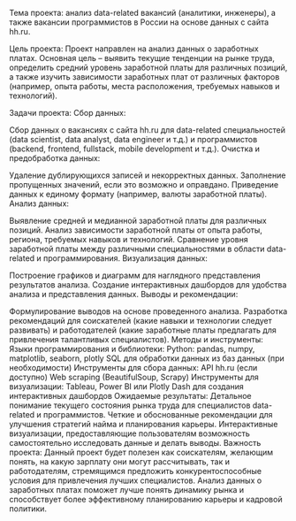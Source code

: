 Тема проекта: анализ data-related вакансий (аналитики, инженеры), а также вакансии программистов в России на основе данных с сайта hh.ru. 

Цель проекта:
Проект направлен на анализ данных о заработных платах. Основная цель – выявить текущие тенденции на рынке труда, определить средний уровень заработной платы для различных позиций, а также изучить зависимости заработных плат от различных факторов (например, опыта работы, места расположения, требуемых навыков и технологий).

Задачи проекта:
Сбор данных:

Сбор данных о вакансиях с сайта hh.ru для data-related специальностей (data scientist, data analyst, data engineer и т.д.) и программистов (backend, frontend, fullstack, mobile development и т.д.).
Очистка и предобработка данных:

Удаление дублирующихся записей и некорректных данных.
Заполнение пропущенных значений, если это возможно и оправдано.
Приведение данных к единому формату (например, валюты заработной платы).
Анализ данных:

Выявление средней и медианной заработной платы для различных позиций.
Анализ зависимости заработной платы от опыта работы, региона, требуемых навыков и технологий.
Сравнение уровня заработной платы между различными специальностями в области data-related и программирования.
Визуализация данных:

Построение графиков и диаграмм для наглядного представления результатов анализа.
Создание интерактивных дашбордов для удобства анализа и представления данных.
Выводы и рекомендации:

Формулирование выводов на основе проведенного анализа.
Разработка рекомендаций для соискателей (какие навыки и технологии следует развивать) и работодателей (какие заработные платы предлагать для привлечения талантливых специалистов).
Методы и инструменты:
Языки программирования и библиотеки:
Python: pandas, numpy, matplotlib, seaborn, plotly
SQL для обработки данных из баз данных (при необходимости)
Инструменты для сбора данных:
API hh.ru (если доступно)
Web scraping (BeautifulSoup, Scrapy)
Инструменты для визуализации:
Tableau, Power BI или Plotly Dash для создания интерактивных дашбордов
Ожидаемые результаты:
Детальное понимание текущего состояния рынка труда для специалистов data-related и программистов.
Четкие и обоснованные рекомендации для улучшения стратегий найма и планирования карьеры.
Интерактивные визуализации, предоставляющие пользователям возможность самостоятельно исследовать данные и делать выводы.
Важность проекта:
Данный проект будет полезен как соискателям, желающим понять, на какую зарплату они могут рассчитывать, так и работодателям, стремящимся предложить конкурентоспособные условия для привлечения лучших специалистов. Анализ данных о заработных платах поможет лучше понять динамику рынка и способствует более эффективному планированию карьеры и кадровой политики.


